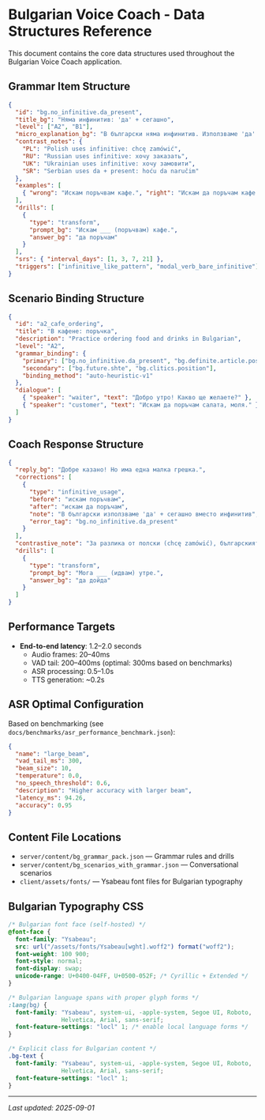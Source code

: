 # Bulgarian Voice Coach - Data Structures Reference

This document contains the core data structures used throughout the Bulgarian Voice Coach application.

## Grammar Item Structure

```json
{
  "id": "bg.no_infinitive.da_present",
  "title_bg": "Няма инфинитив: 'да' + сегашно",
  "level": ["A2", "B1"],
  "micro_explanation_bg": "В български няма инфинитив. Използваме 'да' + сегашно: 'Искам да поръчам'.",
  "contrast_notes": {
    "PL": "Polish uses infinitive: chcę zamówić",
    "RU": "Russian uses infinitive: хочу заказать",
    "UK": "Ukrainian uses infinitive: хочу замовити",
    "SR": "Serbian uses da + present: hoću da naručim"
  },
  "examples": [
    { "wrong": "Искам поръчвам кафе.", "right": "Искам да поръчам кафе." }
  ],
  "drills": [
    { 
      "type": "transform", 
      "prompt_bg": "Искам ___ (поръчвам) кафе.", 
      "answer_bg": "да поръчам" 
    }
  ],
  "srs": { "interval_days": [1, 3, 7, 21] },
  "triggers": ["infinitive_like_pattern", "modal_verb_bare_infinitive"]
}
```

## Scenario Binding Structure

```json
{
  "id": "a2_cafe_ordering",
  "title": "В кафене: поръчка",
  "description": "Practice ordering food and drinks in Bulgarian",
  "level": "A2",
  "grammar_binding": {
    "primary": ["bg.no_infinitive.da_present", "bg.definite.article.postposed"],
    "secondary": ["bg.future.shte", "bg.clitics.position"],
    "binding_method": "auto-heuristic-v1"
  },
  "dialogue": [
    { "speaker": "waiter", "text": "Добро утро! Какво ще желаете?" },
    { "speaker": "customer", "text": "Искам да поръчам салата, моля." }
  ]
}
```

## Coach Response Structure

```json
{
  "reply_bg": "Добре казано! Но има една малка грешка.",
  "corrections": [
    {
      "type": "infinitive_usage",
      "before": "искам поръчвам",
      "after": "искам да поръчам",
      "note": "В български използваме 'да' + сегашно вместо инфинитив",
      "error_tag": "bg.no_infinitive.da_present"
    }
  ],
  "contrastive_note": "За разлика от полски (chcę zamówić), българският използва конструкция с 'да'",
  "drills": [
    {
      "type": "transform",
      "prompt_bg": "Мога ___ (идвам) утре.",
      "answer_bg": "да дойда"
    }
  ]
}
```

## Performance Targets

- **End-to-end latency**: 1.2–2.0 seconds
  - Audio frames: 20–40ms
  - VAD tail: 200–400ms (optimal: 300ms based on benchmarks)
  - ASR processing: 0.5–1.0s
  - TTS generation: ~0.2s

## ASR Optimal Configuration

Based on benchmarking (see `docs/benchmarks/asr_performance_benchmark.json`):

```json
{
  "name": "large_beam",
  "vad_tail_ms": 300,
  "beam_size": 10,
  "temperature": 0.0,
  "no_speech_threshold": 0.6,
  "description": "Higher accuracy with larger beam",
  "latency_ms": 94.26,
  "accuracy": 0.95
}
```

## Content File Locations

- `server/content/bg_grammar_pack.json` — Grammar rules and drills
- `server/content/bg_scenarios_with_grammar.json` — Conversational scenarios
- `client/assets/fonts/` — Ysabeau font files for Bulgarian typography

## Bulgarian Typography CSS

```css
/* Bulgarian font face (self-hosted) */
@font-face {
  font-family: "Ysabeau";
  src: url("/assets/fonts/Ysabeau[wght].woff2") format("woff2");
  font-weight: 100 900;
  font-style: normal;
  font-display: swap;
  unicode-range: U+0400-04FF, U+0500-052F; /* Cyrillic + Extended */
}

/* Bulgarian language spans with proper glyph forms */
:lang(bg) {
  font-family: "Ysabeau", system-ui, -apple-system, Segoe UI, Roboto, 
               Helvetica, Arial, sans-serif;
  font-feature-settings: "locl" 1; /* enable local language forms */
}

/* Explicit class for Bulgarian content */
.bg-text {
  font-family: "Ysabeau", system-ui, -apple-system, Segoe UI, Roboto, 
               Helvetica, Arial, sans-serif;
  font-feature-settings: "locl" 1;
}
```

---

_Last updated: 2025-09-01_